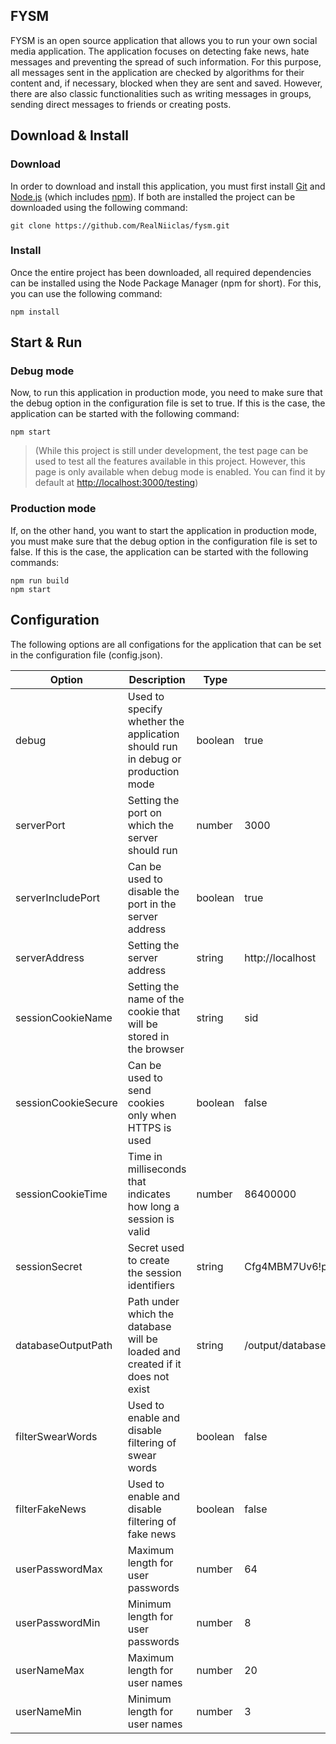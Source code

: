 ## FYSM
FYSM is an open source application that allows you to run your own social media application. The application focuses on detecting fake news, hate messages and preventing the spread of such information. For this purpose, all messages sent in the application are checked by algorithms for their content and, if necessary, blocked when they are sent and saved. However, there are also classic functionalities such as writing messages in groups, sending direct messages to friends or creating posts.

## Download & Install
### Download
In order to download and install this application, you must first install [Git](https://git-scm.com) and [Node.js](https://nodejs.org) (which includes [npm](https://www.npmjs.com)).
If both are installed the project can be downloaded using the following command:

    git clone https://github.com/RealNiiclas/fysm.git
    
### Install
Once the entire project has been downloaded, all required dependencies can be installed using the Node Package Manager (npm for short).
For this, you can use the following command:

    npm install

## Start & Run
### Debug mode
Now, to run this application in production mode, you need to make sure that the debug option in the configuration file is set to true.
If this is the case, the application can be started with the following command:

    npm start

> (While this project is still under development, the test page can be used to test all the features available in this project. However, this page is only available when debug mode is enabled. You can find it by default at [http://localhost:3000/testing](http://localhost:3000/testing))

### Production mode
If, on the other hand, you want to start the application in production mode, you must make sure that the debug option in the configuration file is set to false.
If this is the case, the application can be started with the following commands:

    npm run build
    npm start

## Configuration
The following options are all configations for the application that can be set in the configuration file (config.json).

Option | Description | Type | Default
--- | --- | --- | ---
debug | Used to specify whether the application should run in debug or production mode | boolean | true
serverPort | Setting the port on which the server should run | number | 3000
serverIncludePort | Can be used to disable the port in the server address | boolean | true
serverAddress | Setting the server address | string | http[]()://localhost
sessionCookieName | Setting the name of the cookie that will be stored in the browser | string | sid
sessionCookieSecure | Can be used to send cookies only when HTTPS is used | boolean | false
sessionCookieTime | Time in milliseconds that indicates how long a session is valid | number |86400000
sessionSecret | Secret used to create the session identifiers | string | Cfg4MBM7Uv6!p!QUHACpahP5de%m*$Zs
databaseOutputPath | Path under which the database will be loaded and created if it does not exist | string | /output/database.db
filterSwearWords | Used to enable and disable filtering of swear words | boolean | false
filterFakeNews | Used to enable and disable filtering of fake news | boolean | false
userPasswordMax | Maximum length for user passwords | number | 64
userPasswordMin | Minimum length for user passwords | number | 8
userNameMax | Maximum length for user names | number | 20
userNameMin | Minimum length for user names | number | 3